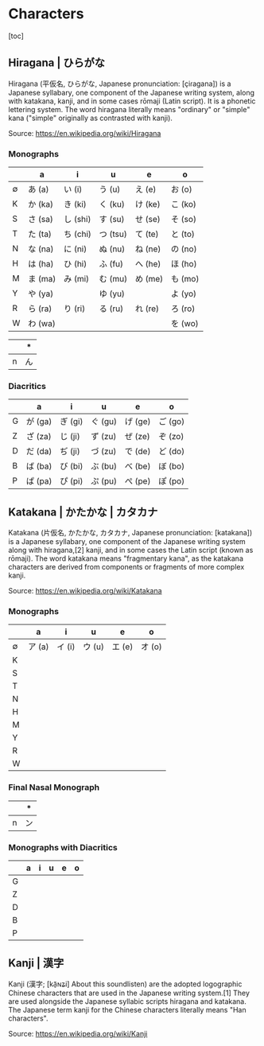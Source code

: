 # Characters

[toc]

## Hiragana | ひらがな

Hiragana (平仮名, ひらがな, Japanese pronunciation: [çiɾaɡana]) is a Japanese syllabary, one component of the Japanese writing system, along with katakana, kanji, and in some cases rōmaji (Latin script). It is a phonetic lettering system. The word hiragana literally means "ordinary" or "simple" kana ("simple" originally as contrasted with kanji).

Source: https://en.wikipedia.org/wiki/Hiragana

### Monographs

| | a | i | u | e | o |
|---|---|---|---|---|---|
| ∅ | あ (a) | い (i) | う (u) | え (e) | お (o) |
| K | か (ka) | き (ki) | く (ku) | け (ke) | こ (ko) |
| S | さ (sa) | し (shi) | す (su) | せ (se) | そ (so) |
| T | た (ta) | ち (chi) | つ (tsu) | て (te) | と (to) |
| N | な (na) | に (ni) | ぬ (nu) | ね (ne) | の (no) |
| H | は (ha) | ひ (hi) | ふ (fu) | へ (he) | ほ (ho) |
| M | ま (ma) | み (mi) | む (mu) | め (me) | も (mo) |
| Y | や (ya) |  | ゆ (yu) |  | よ (yo) |
| R | ら (ra) | り (ri) | る (ru) | れ (re) | ろ (ro) |
| W | わ (wa) |  |  |  | を (wo) |

| | * |
|---|---|
| n | ん |

### Diacritics

| | a | i | u | e | o |
|---|---|---|---|---|---|
| G | が (ga) | ぎ (gi) | ぐ (gu) | げ (ge) | ご (go) |
| Z | ざ (za) | じ (ji) | ず (zu) | ぜ (ze) | ぞ (zo) |
| D | だ (da) | ぢ (ji) | づ (zu) | で (de) | ど (do) |
| B | ば (ba) | び (bi) | ぶ (bu) | べ (be) | ぼ (bo) |
| P | ぱ (pa) | ぴ (pi) | ぷ (pu) | ぺ (pe) | ぽ (po) |

## Katakana | かたかな | カタカナ

Katakana (片仮名, かたかな, カタカナ, Japanese pronunciation: [katakana]) is a Japanese syllabary, one component of the Japanese writing system along with hiragana,[2] kanji, and in some cases the Latin script (known as rōmaji). The word katakana means "fragmentary kana", as the katakana characters are derived from components or fragments of more complex kanji.

Source: https://en.wikipedia.org/wiki/Katakana

### Monographs

| | a | i | u | e | o |
|---|---|---|---|---|---|
| ∅ | ア (a) | イ (i) | ウ (u) | エ (e) | オ (o) |
| K |  |  |  |  |  |
| S |  |  |  |  |  |
| T |  |  |  |  |  |
| N |  |  |  |  |  |
| H |  |  |  |  |  |
| M |  |  |  |  |  |
| Y |  |  |  |  |  |
| R |  |  |  |  |  |
| W |  |  |  |  |  |

### Final Nasal Monograph

| | * |
|---|---|
| n | ン |

### Monographs with Diacritics

| | a | i | u | e | o |
|---|---|---|---|---|---|
| G |  |  |  |  |  |
| Z |  |  |  |  |  |
| D |  |  |  |  |  |
| B |  |  |  |  |  |
| P |  |  |  |  |  |

## Kanji | 漢字

Kanji (漢字; [kã̠ɴʑi] About this soundlisten) are the adopted logographic Chinese characters that are used in the Japanese writing system.[1] They are used alongside the Japanese syllabic scripts hiragana and katakana. The Japanese term kanji for the Chinese characters literally means "Han characters".

Source: https://en.wikipedia.org/wiki/Kanji